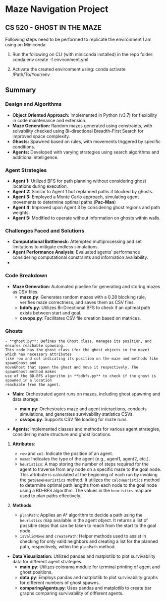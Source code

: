 # Maze Navigation Project

## CS 520 - GHOST IN THE MAZE

Following steps need to be performed to replicate the environment I am using on Miniconda:

1. Run the following on CLI (with miniconda installed) in the repo folder: conda env create -f environment.yml

2. Activate the created environment using: conda activate /Path/To/Your/env

## Summary

### Design and Algorithms
- **Object Oriented Approach:** Implemented in Python (v3.7) for flexibility in code maintenance and extension.
- **Maze Generation:** Random mazes generated using constraints, with solvability checked using Bi-directional Breadth-First Search for improved space complexity.
- **Ghosts:** Spawned based on rules, with movements triggered by specific conditions.
- **Agents:** Developed with varying strategies using search algorithms and additional intelligence.

### Agent Strategies
- **Agent 1:** Utilized BFS for path planning without considering ghost locations during execution.
- **Agent 2:** Similar to Agent 1 but replanned paths if blocked by ghosts.
- **Agent 3:** Employed a Monte Carlo approach, simulating agent movements to determine optimal paths.(**Pac-Man**)
- **Agent 4:** Improved upon Agent 3 by considering ghost regions and path weights.
- **Agent 5:** Modified to operate without information on ghosts within walls.

### Challenges Faced and Solutions
- **Computational Bottleneck:** Attempted multiprocessing and set limitations to mitigate endless simulations.
- **Agent Performance Analysis:** Evaluated agents' performance considering computational constraints and information availability.
- 
### Code Breakdown
- **Maze Generation:** Automated pipeline for generating and storing mazes as CSV files.
    - **maze.py**: Generates random mazes with a 0.28 blocking rule, verifies maze correctness, and saves them as CSV files.
    - **bdbfs.py**: Utilizes Bi-Directional BFS to check if an optimal path exists between start and goal.
    - **csvops.py**: Facilitates CSV file creation based on matrices.

### Ghosts
    - **ghost.py**: Defines the Ghost class, manages its position, and ensures reachable spawning.
    This code has the ghost class (for the ghost objects in the maze) which has necessary attributes
    like row and col indicating its position on the maze and methods like spawnGhost and
    moveGhost that spawn the ghost and move it respectively. The spawnGhost method makes
    use of the BD-BFS algorithm in **bdbfs.py** to check if the ghost is spawned in a location
    reachable from the agent.

- **Main:** Orchestrated agent runs on mazes, including ghost spawning and data storage.
    - **main.py**: Orchestrates maze and agent interactions, conducts simulations, and generates survivability statistics CSVs.
    - **csvops.py**: Supports CSV file loading for maze runs.


- **Agents:** Implemented classes and methods for various agent strategies, considering maze structure and ghost locations.
1. **Attributes**:
   - `row` and `col`: Indicate the position of an agent.
   - `name`: Indicates the type of the agent (e.g., agent1, agent2, etc.).
   - `heuristics`: A map storing the number of steps required for the agent to traverse from any node on a specific maze to the goal node. This attribute is calculated at the beginning of each run by invoking the `getBaseHeuristics` method. It utilizes the `calcHeuristics` method to determine optimal path lengths from each node to the goal node using a BD-BFS algorithm. The values in the `heuristics` map are used to plan paths effectively.

2. **Methods**:
   - `planPath`: Applies an A* algorithm to decide a path using the `heuristics` map available in the agent object. It returns a list of possible steps that can be taken to reach from the start to the goal node.
   - `isValidMove` and `createPath`: Helper methods used to assist in checking for only valid neighbors and creating a list for the planned path, respectively, within the `planPath` method.

- **Data Visualization:** Utilized pandas and matplotlib to plot survivability data for different agent strategies.
    - **main.py**: Utilizes colorama module for terminal printing of agent and ghost positions.
    - **data.py**: Employs pandas and matplotlib to plot survivability graphs for different numbers of ghost spawns.
    - **comparingAgents.py**: Uses pandas and matplotlib to create bar graphs comparing survivability of different agents.